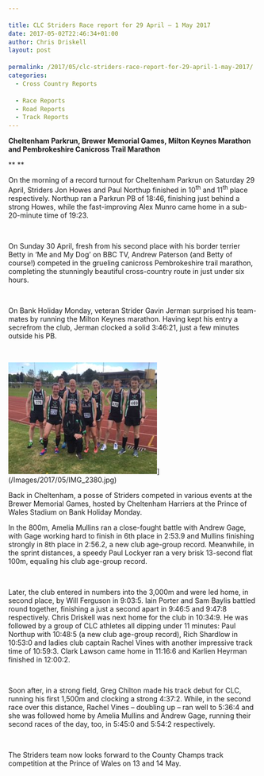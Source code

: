 ```yaml
---

title: CLC Striders Race report for 29 April – 1 May 2017
date: 2017-05-02T22:46:34+01:00
author: Chris Driskell
layout: post

permalink: /2017/05/clc-striders-race-report-for-29-april-1-may-2017/
categories:
  - Cross Country Reports

  - Race Reports
  - Road Reports
  - Track Reports
---
```

**Cheltenham Parkrun, Brewer Memorial Games, Milton Keynes Marathon and Pembrokeshire Canicross Trail Marathon**

** **

On the morning of a record turnout for Cheltenham Parkrun on Saturday 29 April, Striders Jon Howes and Paul Northup finished in 10<sup>th</sup> and 11<sup>th</sup> place respectively. Northup ran a Parkrun PB of 18:46, finishing just behind a strong Howes, while the fast-improving Alex Munro came home in a sub-20-minute time of 19:23.

&nbsp;

On Sunday 30 April, fresh from his second place with his border terrier Betty in ‘Me and My Dog’ on BBC TV, Andrew Paterson (and Betty of course!) competed in the grueling canicross Pembrokeshire trail marathon, completing the stunningly beautiful cross-country route in just under six hours.

&nbsp;

On Bank Holiday Monday, veteran Strider Gavin Jerman surprised his team-mates by running the Milton Keynes marathon. Having kept his entry a secrefrom the club, Jerman clocked a solid 3:46:21, just a few minutes outside his PB.

&nbsp;

<img src="/Images/2017/05/IMG_2380-300x225.jpg" alt="IMG_2380"  />](/Images/2017/05/IMG_2380.jpg)

Back in Cheltenham, a posse of Striders competed in various events at the Brewer Memorial Games, hosted by Cheltenham Harriers at the Prince of Wales Stadium on Bank Holiday Monday.

In the 800m, Amelia Mullins ran a close-fought battle with Andrew Gage, with Gage working hard to finish in 6th place in 2:53.9 and Mullins finishing strongly in 8th place in 2:56.2, a new club age-group record. Meanwhile, in the sprint distances, a speedy Paul Lockyer ran a very brisk 13-second flat 100m, equaling his club age-group record.

&nbsp;

Later, the club entered in numbers into the 3,000m and were led home, in second place, by Will Ferguson in 9:03:5. Iain Porter and Sam Baylis battled round together, finishing a just a second apart in 9:46:5 and 9:47:8 respectively. Chris Driskell was next home for the club in 10:34:9. He was followed by a group of CLC athletes all dipping under 11 minutes: Paul Northup with 10:48:5 (a new club age-group record), Rich Shardlow in 10:53:0 and ladies club captain Rachel Vines with another impressive track time of 10:59:3. Clark Lawson came home in 11:16:6 and Karlien Heyrman finished in 12:00:2.

&nbsp;

Soon after, in a strong field, Greg Chilton made his track debut for CLC, running his first 1,500m and clocking a strong 4:37:2. While, in the second race over this distance, Rachel Vines – doubling up – ran well to 5:36:4 and she was followed home by Amelia Mullins and Andrew Gage, running their second races of the day, too, in 5:45:0 and 5:54:2 respectively.

&nbsp;

The Striders team now looks forward to the County Champs track competition at the Prince of Wales on 13 and 14 May.